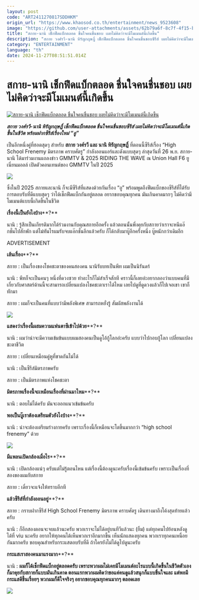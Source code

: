 ```yaml
---
layout: post
code: "ART2411270817SDDHKM"
origin_url: "https://www.khaosod.co.th/entertainment/news_9523608"
image: "https://github.com/user-attachments/assets/62b79a6f-8c7f-4f15-bb34-b784e84b3c30"
title: "สกาย-นานิ เช็กฟีดแบ็กตลอด ชื่นใจคนชื่นชอบ เผยไม่คิดว่าจะมีโมเมนต์นี้เกิดขึ้น"
description: "สกาย วงศ์รวี-นานิ หิรัญกฤษฎิ์ เช็กฟีดแบ็กตลอด ชื่นใจคนชื่นชอบซีรีส์ เผยไม่คิดว่าจะมีโมเมนต์นี้เกิดขึ้นในชีวิต พร้อมฝากซีรีส์เรื่องใหม่ “อู”"
category: "ENTERTAINMENT"
language: "th"
date: 2024-11-27T08:51:51.014Z
---
```


# สกาย-นานิ เช็กฟีดแบ็กตลอด ชื่นใจคนชื่นชอบ เผยไม่คิดว่าจะมีโมเมนต์นี้เกิดขึ้น

[![สกาย-นานิ เช็กฟีดแบ็กตลอด ชื่นใจคนชื่นชอบ เผยไม่คิดว่าจะมีโมเมนต์นี้เกิดขึ้น](https://www.khaosod.co.th/wpapp/uploads/2024/11/skynani1.jpg "สกาย-นานิ เช็กฟีดแบ็กตลอด ชื่นใจคนชื่นชอบ เผยไม่คิดว่าจะมีโมเมนต์นี้เกิดขึ้น")](https://www.khaosod.co.th/wpapp/uploads/2024/11/skynani1.jpg)

_**สกาย วงศ์รวี-นานิ หิรัญกฤษฎิ์ เช็กฟีดแบ็กตลอด ชื่นใจคนชื่นชอบซีรีส์ เผยไม่คิดว่าจะมีโมเมนต์นี้เกิดขึ้นในชีวิต พร้อมฝากซีรีส์เรื่องใหม่ “อู”**_

เป็นอีกหนึ่งคู่ที่ฮอตสุดๆ สำหรับ **สกาย วงศ์รวี และ นานิ หิรัญกฤษฎิ์** ที่ตอนนี้ซีรีส์เรื่อง “High School Frenemy มิตรภาพ คราบศัตรู” กำลังออนแอร์และดังแบบสุดๆ ล่าสุดวันที่ 26 พ.ย. สกาย-นานิ ได้มาร่วมงานแถลงข่าว GMMTV & 2025 RIDING THE WAVE ณ Union Hall F6 ยูเนี่ยนมอลล์ เปิดตัวคอนเทนต์ของ GMMTV ในปี 2025

[![](https://www.khaosod.co.th/wpapp/uploads/2024/11/skynani3.jpg)](https://www.khaosod.co.th/wpapp/uploads/2024/11/skynani3.jpg)

ซึ่งในปี 2025 สกายและนานิ ก็จะมีซีรีส์ที่แสดงด้วยกันเรื่อง “อู” พร้อมพูดถึงฟีดแบ็กของซีรีส์ที่ได้รับการตอบรับที่ดีแบบสุดๆ ว่าได้เช็กฟีดแบ็กกันอยู่ตลอด อยากขอบคุณทุกคน มันเกินคาดมากๆ ไม่คิดว่ามีโมเมนต์แบบนี้เกิดขึ้นในชีวิต

**เรื่องนี้เป็นยังไงบ้าง****?**

นานิ : รู้สึกเป็นเกียรติมากได้ร่วมงานกับคุณสกายอีกครั้ง แล้วตอนนั้นพึ่งคุยกับสกายว่าเราจะหนีแอ๊กชั่นไปสักพัก แต่ไม่ทันไรผมรับจบแอ๊กชั่นอีกแล้วครับ ก็ได้กลับมาบู๊อีกครั้งหนึ่ง บู๊หนักกว่าเดิมอีก

ADVERTISEMENT

**เส้นเรื่อง****?**

สกาย : เป็นเรื่องของโชคชะตาของคนสองคน นานิรับบทเป็นพีท ผมเป็นนิรันดร์

นานิ : พีทก็จะเป็นคนๆ หนึ่งที่ดวงซวย ทำอะไรก็ไม่สำเร็จสักที คราวนี้ก็เลยอ่ะอยากลองว่าแบบคนที่มีเกี่ยวกับศาสตร์ด้านนี้จะสามารถเปลี่ยนแปลงโชคชะตาเราได้ไหม เลยไปดูที่ดูดวงแล้วก็ไปเจอเขา เขาก็ทักมา

สกาย : ผมก็จะเป็นคนที่แบบว่ามีพลังพิเศษ สามารถหยั่งรู้ สัมผัสพลังงานได้

[![](https://www.khaosod.co.th/wpapp/uploads/2024/11/skynani4.jpg)](https://www.khaosod.co.th/wpapp/uploads/2024/11/skynani4.jpg)

**แสดงว่าเรื่องนี้ผสมความแฟนตาซีเข้าไปด้วย****?**

นานิ : ผมว่าน่าจะมีความเข้มข้นแบบผมสองคนเป็นดูโอ้กู้โลกอ่ะครับ แบบว่าไปกอบกู้โลก เปลี่ยนแปลงชะตาชีวิต

สกาย : เปลี่ยนเหมือนคู่หูที่ขาดกันไม่ได้

นานิ : เป็นซีรีส์มิตรภาพครับ

สกาย : เป็นมิตรภาพแห่งโชคชะตา

**มิตรภาพเรื่องนี้จะเหมือนเรื่องที่ผ่านมาไหม****?**

นานิ : ตอบไม่ได้ครับ มันจะออกแนวเข้มข้นครับ

**พอเป็นบู๊เราต้องเตรียมตัวยังไงบ้าง****?**

นานิ : น่าจะต้องเตรียมร่างกายครับ เพราะเรื่องนี้ก็เหมือนจะโตขึ้นมากกว่า “high school frenemy” ด้วย

[![](https://www.khaosod.co.th/wpapp/uploads/2024/11/skynani5.jpg)](https://www.khaosod.co.th/wpapp/uploads/2024/11/skynani5.jpg)

**มีแพลนเปิดกล้องเมื่อไร****?**

นานิ : เปิดกล้องแน่ๆ ครับแต่ไม่รู้ตอนไหน แต่เรื่องนี้ต้องดูนะครับเรื่องนี้เข้มข้นครับ เพราะเป็นเรื่องที่สองของผมกับสกาย

สกาย : เดี๋ยวจะแจ้งให้ทราบอีกที

**แล้วซีรีส์ที่กำลังออนอยู่****?**

สกาย : กราบฝากซีรีส์ High School Frenemy มิตรภาพ คราบศัตรู เดินทางมาถึงโค้งสุดท้ายแล้วครับ

นานิ : ก็อีกสองตอนจะจบแล้วนะครับ พวกเราจะไม่ได้อยู่บนทีวีแล้วนะ (ยิ้ม) แต่ทุกคนไปย้อนหลังดูได้ที่ viu นะครับ อยากให้ทุกคนได้เห็นพวกเราอีกมากขึ้น เห็นนักแสดงทุกคน พวกเราทุกคนเหนื่อยกันมากครับ ขอบคุณสำหรับกระแสตอบรับที่ดี ถ้าใครยังไม่ได้ดูไปดูนะครับ

**กระแสเราสองคนมาแรงมาก****?**

นานิ : **ผมก็ได้เช็กฟีดแบ็กอยู่ตลอดครับ เพราะพวกผมไม่เคยมีโมเมนต์อะไรแบบนี้เกิดขึ้นในชีวิตตัวเอง ก็มาคุยกับสกายก็แบบมันเกินคาด ตอนแรกพวกผมคิดว่าขอแค่คนดูแล้วสนุกก็แบบชื่นใจและ แต่พอมีกระแสดีขึ้นเรื่อยๆ พวกผมก็ดีใจจริงๆ อยากขอบคุณทุกคนมากๆ ตลอดเลย**

[![](https://www.khaosod.co.th/wpapp/uploads/2024/11/skynani6.jpg)](https://www.khaosod.co.th/wpapp/uploads/2024/11/skynani6.jpg)
